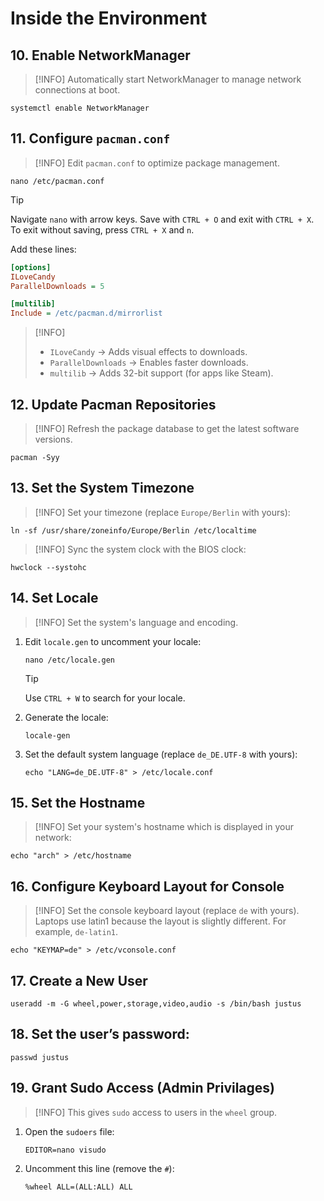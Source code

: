# Inside the Environment

## 10. Enable NetworkManager

> [!INFO]
> Automatically start NetworkManager to manage network connections at boot.

```shell
systemctl enable NetworkManager
```

## 11. Configure `pacman.conf`

> [!INFO]
> Edit `pacman.conf` to optimize package management.

```shell
nano /etc/pacman.conf
```

> [!TIP]
> Navigate `nano` with arrow keys. Save with `CTRL + O` and exit with `CTRL + X`. To exit without saving, press `CTRL + X` and `n`.

Add these lines:

```ini
[options]
ILoveCandy
ParallelDownloads = 5

[multilib]
Include = /etc/pacman.d/mirrorlist
```

> [!INFO]
>
> - `ILoveCandy` → Adds visual effects to downloads.
> - `ParallelDownloads` → Enables faster downloads.
> - `multilib` → Adds 32-bit support (for apps like Steam).

## 12. Update Pacman Repositories

> [!INFO]
> Refresh the package database to get the latest software versions.

```shell
pacman -Syy
```

## 13. Set the System Timezone

> [!INFO]
> Set your timezone (replace `Europe/Berlin` with yours):

```shell
ln -sf /usr/share/zoneinfo/Europe/Berlin /etc/localtime
```

> [!INFO]
> Sync the system clock with the BIOS clock:

```shell
hwclock --systohc
```

## 14. Set Locale

> [!INFO]
> Set the system's language and encoding.

1. Edit `locale.gen` to uncomment your locale:

   ```shell
   nano /etc/locale.gen
   ```

   > [!TIP]
   > Use `CTRL + W` to search for your locale.

2. Generate the locale:

   ```shell
   locale-gen
   ```

3. Set the default system language (replace `de_DE.UTF-8` with yours):
   ```shell
   echo "LANG=de_DE.UTF-8" > /etc/locale.conf
   ```

## 15. Set the Hostname

> [!INFO]
> Set your system's hostname which is displayed in your network:

```shell
echo "arch" > /etc/hostname
```

## 16. Configure Keyboard Layout for Console

> [!INFO]
> Set the console keyboard layout (replace `de` with yours).
> Laptops use latin1 because the layout is slightly different.
> For example, `de-latin1`.

```shell
echo "KEYMAP=de" > /etc/vconsole.conf
```

## 17. Create a New User

```shell
useradd -m -G wheel,power,storage,video,audio -s /bin/bash justus
```

## 18. Set the user’s password:

```shell
passwd justus
```

## 19. Grant Sudo Access (Admin Privilages)

> [!INFO]
> This gives `sudo` access to users in the `wheel` group.

1. Open the `sudoers` file:

   ```shell
   EDITOR=nano visudo
   ```

2. Uncomment this line (remove the `#`):
   ```shell
   %wheel ALL=(ALL:ALL) ALL
   ```
